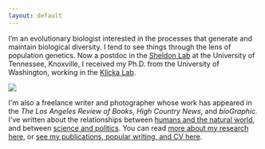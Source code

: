 ```yaml
---
layout: default
---
```


I’m an evolutionary biologist interested in the processes that generate and maintain biological diversity. I tend to see things through the lens of population genetics. Now a postdoc in the [Sheldon Lab](http://www.biogeographyresearch.org/) at the University of Tennessee, Knoxville, I received my Ph.D. from the University of Washington, working in the [Klicka Lab](https://klickalab.com/).

![](/images/bismarck.jpg)

I'm also a freelance writer and photographer whose work has appeared in the *The Los Angeles Review of Books*,
*High Country News*, and *bioGraphic.* I've written about the relationships between [humans
and the natural world](https://www.hcn.org/issues/50.8/recreation-your-stoke-wont-save-us), and between [science and politics](https://lareviewofbooks.org/article/darwinian-sexual-selection-and-the-politics-of-beauty/). You can read [more about my research here](research), or [see my publications, popular writing, and CV here](cv).

